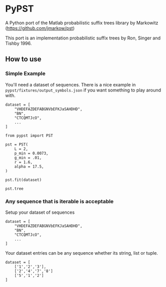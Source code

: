 # PyPST

A Python port of the Matlab probabilistic suffix trees library by Markowitz (https://github.com/jmarkow/pst)

This port is an implementation probabilistic suffix trees by Ron, Singer and Tishby 1996.

## How to use

### Simple Example

You'll need a dataset of sequences. There is a nice example in `pypst/fixtures/output_symbols.json` if you want something to play around with.

```
dataset = [
    "VHDEFAZDEFABGNVbEFKJaSAHDHD",
    "BN",
    "CTCQMTJcO",
    ...
]

from pypst import PST

pst = PST(
    L = 2,
    p_min = 0.0073,
    g_min = .01,
    r = 1.6,
    alpha = 17.5,
)

pst.fit(dataset)

pst.tree
```

### Any sequence that is iterable is acceptable

Setup your dataset of sequences
```
dataset = [
    "VHDEFAZDEFABGNVbEFKJaSAHDHD",
    "BN",
    "CTCQMTJcO",
    ...
]
```

Your dataset entries can be any sequence whether its string, list or tuple.

```
dataset = [
    ['1','2','3'],
    ['2','4','7','8']
    ['5','1','2']
]
```

